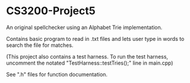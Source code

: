 # CS3200-Project5
An original spellchecker using an Alphabet Trie implementation.

Contains basic program to read in .txt files and lets user type in words to search the file for matches.

(This project also contains a test harness. To run the test harness, uncomment the notated "TestHarness::testTries();" line in main.cpp)

See ".h" files for function documentation.
